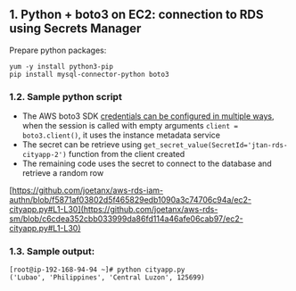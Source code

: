 ## 1. Python + boto3 on EC2: connection to RDS using Secrets Manager

Prepare python packages:

```console
yum -y install python3-pip
pip install mysql-connector-python boto3
```

### 1.2. Sample python script

- The AWS boto3 SDK [credentials can be configured in multiple ways](https://boto3.amazonaws.com/v1/documentation/api/latest/guide/credentials.html), when the session is called with empty arguments `client = boto3.client()`, it uses the instance metadata service
- The secret can be retrieve using `get_secret_value(SecretId='jtan-rds-cityapp-2')` function from the client created
- The remaining code uses the secret to connect to the database and retrieve a random row

[https://github.com/joetanx/aws-rds-iam-authn/blob/f5871af03802d5f465829edb1090a3c74706c94a/ec2-cityapp.py#L1-L30](https://github.com/joetanx/aws-rds-sm/blob/c6cdea352cbb033999da86fd114a46afe06cab97/ec2-cityapp.py#L1-L30)

### 1.3. Sample output:

```console
[root@ip-192-168-94-94 ~]# python cityapp.py
('Lubao', 'Philippines', 'Central Luzon', 125699)
```
